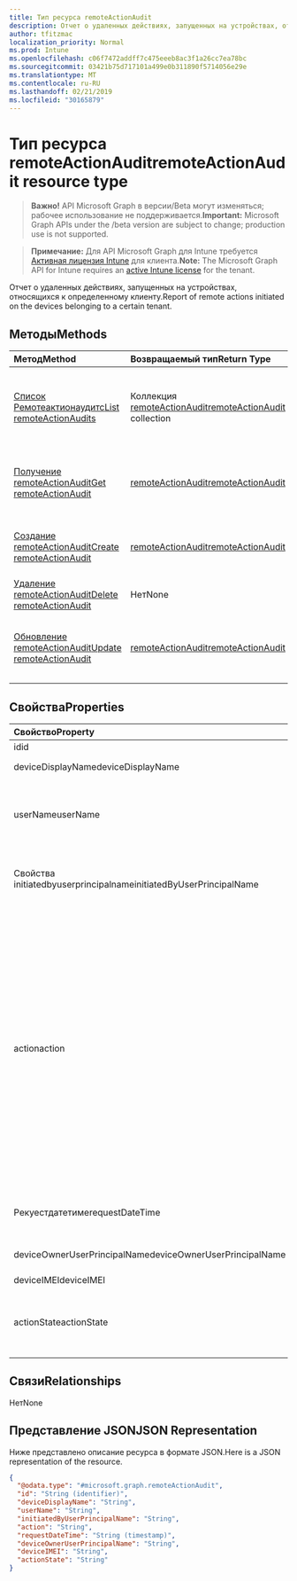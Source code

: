 ```yaml
---
title: Тип ресурса remoteActionAudit
description: Отчет о удаленных действиях, запущенных на устройствах, относящихся к определенному клиенту.
author: tfitzmac
localization_priority: Normal
ms.prod: Intune
ms.openlocfilehash: c06f7472addff7c475eeeb8ac3f1a26cc7ea78bc
ms.sourcegitcommit: 03421b75d717101a499e0b311890f5714056e29e
ms.translationtype: MT
ms.contentlocale: ru-RU
ms.lasthandoff: 02/21/2019
ms.locfileid: "30165879"
---
```

# <a name="remoteactionaudit-resource-type"></a><span data-ttu-id="4a030-103">Тип ресурса remoteActionAudit</span><span class="sxs-lookup"><span data-stu-id="4a030-103">remoteActionAudit resource type</span></span>

> <span data-ttu-id="4a030-104">**Важно!** API Microsoft Graph в версии/Beta могут изменяться; рабочее использование не поддерживается.</span><span class="sxs-lookup"><span data-stu-id="4a030-104">**Important:** Microsoft Graph APIs under the /beta version are subject to change; production use is not supported.</span></span>

> <span data-ttu-id="4a030-105">**Примечание:** Для API Microsoft Graph для Intune требуется [Активная лицензия Intune](https://go.microsoft.com/fwlink/?linkid=839381) для клиента.</span><span class="sxs-lookup"><span data-stu-id="4a030-105">**Note:** The Microsoft Graph API for Intune requires an [active Intune license](https://go.microsoft.com/fwlink/?linkid=839381) for the tenant.</span></span>

<span data-ttu-id="4a030-106">Отчет о удаленных действиях, запущенных на устройствах, относящихся к определенному клиенту.</span><span class="sxs-lookup"><span data-stu-id="4a030-106">Report of remote actions initiated on the devices belonging to a certain tenant.</span></span>

## <a name="methods"></a><span data-ttu-id="4a030-107">Методы</span><span class="sxs-lookup"><span data-stu-id="4a030-107">Methods</span></span>
|<span data-ttu-id="4a030-108">Метод</span><span class="sxs-lookup"><span data-stu-id="4a030-108">Method</span></span>|<span data-ttu-id="4a030-109">Возвращаемый тип</span><span class="sxs-lookup"><span data-stu-id="4a030-109">Return Type</span></span>|<span data-ttu-id="4a030-110">Описание</span><span class="sxs-lookup"><span data-stu-id="4a030-110">Description</span></span>|
|:---|:---|:---|
|[<span data-ttu-id="4a030-111">Список Ремотеактионаудитс</span><span class="sxs-lookup"><span data-stu-id="4a030-111">List remoteActionAudits</span></span>](../api/intune-devices-remoteactionaudit-list.md)|<span data-ttu-id="4a030-112">Коллекция [remoteActionAudit](../resources/intune-devices-remoteactionaudit.md)</span><span class="sxs-lookup"><span data-stu-id="4a030-112">[remoteActionAudit](../resources/intune-devices-remoteactionaudit.md) collection</span></span>|<span data-ttu-id="4a030-113">Список свойств и связей объектов [remoteActionAudit](../resources/intune-devices-remoteactionaudit.md) .</span><span class="sxs-lookup"><span data-stu-id="4a030-113">List properties and relationships of the [remoteActionAudit](../resources/intune-devices-remoteactionaudit.md) objects.</span></span>|
|[<span data-ttu-id="4a030-114">Получение remoteActionAudit</span><span class="sxs-lookup"><span data-stu-id="4a030-114">Get remoteActionAudit</span></span>](../api/intune-devices-remoteactionaudit-get.md)|[<span data-ttu-id="4a030-115">remoteActionAudit</span><span class="sxs-lookup"><span data-stu-id="4a030-115">remoteActionAudit</span></span>](../resources/intune-devices-remoteactionaudit.md)|<span data-ttu-id="4a030-116">Чтение свойств и связей объекта [remoteActionAudit](../resources/intune-devices-remoteactionaudit.md) .</span><span class="sxs-lookup"><span data-stu-id="4a030-116">Read properties and relationships of the [remoteActionAudit](../resources/intune-devices-remoteactionaudit.md) object.</span></span>|
|[<span data-ttu-id="4a030-117">Создание remoteActionAudit</span><span class="sxs-lookup"><span data-stu-id="4a030-117">Create remoteActionAudit</span></span>](../api/intune-devices-remoteactionaudit-create.md)|[<span data-ttu-id="4a030-118">remoteActionAudit</span><span class="sxs-lookup"><span data-stu-id="4a030-118">remoteActionAudit</span></span>](../resources/intune-devices-remoteactionaudit.md)|<span data-ttu-id="4a030-119">Создание нового объекта [remoteActionAudit](../resources/intune-devices-remoteactionaudit.md) .</span><span class="sxs-lookup"><span data-stu-id="4a030-119">Create a new [remoteActionAudit](../resources/intune-devices-remoteactionaudit.md) object.</span></span>|
|[<span data-ttu-id="4a030-120">Удаление remoteActionAudit</span><span class="sxs-lookup"><span data-stu-id="4a030-120">Delete remoteActionAudit</span></span>](../api/intune-devices-remoteactionaudit-delete.md)|<span data-ttu-id="4a030-121">Нет</span><span class="sxs-lookup"><span data-stu-id="4a030-121">None</span></span>|<span data-ttu-id="4a030-122">Удаляет объект [remoteActionAudit](../resources/intune-devices-remoteactionaudit.md).</span><span class="sxs-lookup"><span data-stu-id="4a030-122">Deletes a [remoteActionAudit](../resources/intune-devices-remoteactionaudit.md).</span></span>|
|[<span data-ttu-id="4a030-123">Обновление remoteActionAudit</span><span class="sxs-lookup"><span data-stu-id="4a030-123">Update remoteActionAudit</span></span>](../api/intune-devices-remoteactionaudit-update.md)|[<span data-ttu-id="4a030-124">remoteActionAudit</span><span class="sxs-lookup"><span data-stu-id="4a030-124">remoteActionAudit</span></span>](../resources/intune-devices-remoteactionaudit.md)|<span data-ttu-id="4a030-125">Обновление свойств объекта [remoteActionAudit](../resources/intune-devices-remoteactionaudit.md) .</span><span class="sxs-lookup"><span data-stu-id="4a030-125">Update the properties of a [remoteActionAudit](../resources/intune-devices-remoteactionaudit.md) object.</span></span>|

## <a name="properties"></a><span data-ttu-id="4a030-126">Свойства</span><span class="sxs-lookup"><span data-stu-id="4a030-126">Properties</span></span>
|<span data-ttu-id="4a030-127">Свойство</span><span class="sxs-lookup"><span data-stu-id="4a030-127">Property</span></span>|<span data-ttu-id="4a030-128">Тип</span><span class="sxs-lookup"><span data-stu-id="4a030-128">Type</span></span>|<span data-ttu-id="4a030-129">Описание</span><span class="sxs-lookup"><span data-stu-id="4a030-129">Description</span></span>|
|:---|:---|:---|
|<span data-ttu-id="4a030-130">id</span><span class="sxs-lookup"><span data-stu-id="4a030-130">id</span></span>|<span data-ttu-id="4a030-131">Строка</span><span class="sxs-lookup"><span data-stu-id="4a030-131">String</span></span>|<span data-ttu-id="4a030-132">Идентификатор отчета.</span><span class="sxs-lookup"><span data-stu-id="4a030-132">Report Id.</span></span>|
|<span data-ttu-id="4a030-133">deviceDisplayName</span><span class="sxs-lookup"><span data-stu-id="4a030-133">deviceDisplayName</span></span>|<span data-ttu-id="4a030-134">String</span><span class="sxs-lookup"><span data-stu-id="4a030-134">String</span></span>|<span data-ttu-id="4a030-135">Имя устройства Intune.</span><span class="sxs-lookup"><span data-stu-id="4a030-135">Intune device name.</span></span>|
|<span data-ttu-id="4a030-136">userName</span><span class="sxs-lookup"><span data-stu-id="4a030-136">userName</span></span>|<span data-ttu-id="4a030-137">String</span><span class="sxs-lookup"><span data-stu-id="4a030-137">String</span></span>|<span data-ttu-id="4a030-138">\[\] рекомендуется вместо этого использовать свойства initiatedbyuserprincipalname.</span><span class="sxs-lookup"><span data-stu-id="4a030-138">\[deprecated\] Please use InitiatedByUserPrincipalName instead.</span></span>|
|<span data-ttu-id="4a030-139">Свойства initiatedbyuserprincipalname</span><span class="sxs-lookup"><span data-stu-id="4a030-139">initiatedByUserPrincipalName</span></span>|<span data-ttu-id="4a030-140">String</span><span class="sxs-lookup"><span data-stu-id="4a030-140">String</span></span>|<span data-ttu-id="4a030-141">Пользователь, который инициировал действие с устройством, имеет формат UPN.</span><span class="sxs-lookup"><span data-stu-id="4a030-141">User who initiated the device action, format is UPN.</span></span>|
|<span data-ttu-id="4a030-142">action</span><span class="sxs-lookup"><span data-stu-id="4a030-142">action</span></span>|[<span data-ttu-id="4a030-143">Ремотеактион</span><span class="sxs-lookup"><span data-stu-id="4a030-143">remoteAction</span></span>](../resources/intune-devices-remoteaction.md)|<span data-ttu-id="4a030-144">Имя действия.</span><span class="sxs-lookup"><span data-stu-id="4a030-144">The action name.</span></span> <span data-ttu-id="4a030-145">Возможные значения: `unknown`, `factoryReset`, `removeCompanyData`, `resetPasscode` `remoteLock` `enableLostMode` `disableLostMode` `fullScan` `windowsDefenderUpdateSignatures` `factoryResetKeepEnrollmentData` `updateDeviceAccount` `automaticRedeployment` `shutDown` `logoutSharedAppleDeviceActiveUser` `quickScan`,,,,,,,,,,,,,,,,,,,,, `locateDevice` `rebootNow` `recoverPasscode` `cleanWindowsDevice` .</span><span class="sxs-lookup"><span data-stu-id="4a030-145">Possible values are: `unknown`, `factoryReset`, `removeCompanyData`, `resetPasscode`, `remoteLock`, `enableLostMode`, `disableLostMode`, `locateDevice`, `rebootNow`, `recoverPasscode`, `cleanWindowsDevice`, `logoutSharedAppleDeviceActiveUser`, `quickScan`, `fullScan`, `windowsDefenderUpdateSignatures`, `factoryResetKeepEnrollmentData`, `updateDeviceAccount`, `automaticRedeployment`, `shutDown`.</span></span>|
|<span data-ttu-id="4a030-146">Рекуестдатетиме</span><span class="sxs-lookup"><span data-stu-id="4a030-146">requestDateTime</span></span>|<span data-ttu-id="4a030-147">DateTimeOffset</span><span class="sxs-lookup"><span data-stu-id="4a030-147">DateTimeOffset</span></span>|<span data-ttu-id="4a030-148">Время, когда действие было выдано, заданное в формате UTC.</span><span class="sxs-lookup"><span data-stu-id="4a030-148">Time when the action was issued, given in UTC.</span></span>|
|<span data-ttu-id="4a030-149">deviceOwnerUserPrincipalName</span><span class="sxs-lookup"><span data-stu-id="4a030-149">deviceOwnerUserPrincipalName</span></span>|<span data-ttu-id="4a030-150">String</span><span class="sxs-lookup"><span data-stu-id="4a030-150">String</span></span>|<span data-ttu-id="4a030-151">Имя участника-пользователя для владельца устройства.</span><span class="sxs-lookup"><span data-stu-id="4a030-151">Upn of the device owner.</span></span>|
|<span data-ttu-id="4a030-152">deviceIMEI</span><span class="sxs-lookup"><span data-stu-id="4a030-152">deviceIMEI</span></span>|<span data-ttu-id="4a030-153">String</span><span class="sxs-lookup"><span data-stu-id="4a030-153">String</span></span>|<span data-ttu-id="4a030-154">IMEI устройства.</span><span class="sxs-lookup"><span data-stu-id="4a030-154">IMEI of the device.</span></span>|
|<span data-ttu-id="4a030-155">actionState</span><span class="sxs-lookup"><span data-stu-id="4a030-155">actionState</span></span>|[<span data-ttu-id="4a030-156">actionState</span><span class="sxs-lookup"><span data-stu-id="4a030-156">actionState</span></span>](../resources/intune-shared-actionstate.md)|<span data-ttu-id="4a030-157">Состояние действия.</span><span class="sxs-lookup"><span data-stu-id="4a030-157">Action state.</span></span> <span data-ttu-id="4a030-158">Возможные значения: `none`, `pending`, `canceled`, `active`, `done`, `failed`, `notSupported`.</span><span class="sxs-lookup"><span data-stu-id="4a030-158">Possible values are: `none`, `pending`, `canceled`, `active`, `done`, `failed`, `notSupported`.</span></span>|

## <a name="relationships"></a><span data-ttu-id="4a030-159">Связи</span><span class="sxs-lookup"><span data-stu-id="4a030-159">Relationships</span></span>
<span data-ttu-id="4a030-160">Нет</span><span class="sxs-lookup"><span data-stu-id="4a030-160">None</span></span>

## <a name="json-representation"></a><span data-ttu-id="4a030-161">Представление JSON</span><span class="sxs-lookup"><span data-stu-id="4a030-161">JSON Representation</span></span>
<span data-ttu-id="4a030-162">Ниже представлено описание ресурса в формате JSON.</span><span class="sxs-lookup"><span data-stu-id="4a030-162">Here is a JSON representation of the resource.</span></span>
<!-- {
  "blockType": "resource",
  "keyProperty": "id",
  "@odata.type": "microsoft.graph.remoteActionAudit"
}
-->
``` json
{
  "@odata.type": "#microsoft.graph.remoteActionAudit",
  "id": "String (identifier)",
  "deviceDisplayName": "String",
  "userName": "String",
  "initiatedByUserPrincipalName": "String",
  "action": "String",
  "requestDateTime": "String (timestamp)",
  "deviceOwnerUserPrincipalName": "String",
  "deviceIMEI": "String",
  "actionState": "String"
}
```




